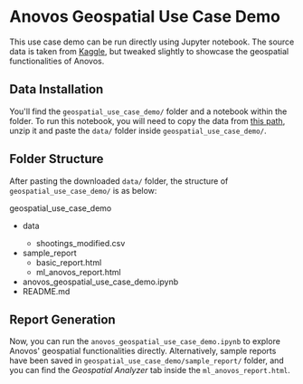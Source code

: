 # Anovos Geospatial Use Case Demo

This use case demo can be run directly using Jupyter notebook.
The source data is taken from [Kaggle](https://www.kaggle.com/datasets/ramjasmaurya/us-police-shootings-from-20152022),
but tweaked slightly to showcase the geospatial functionalities of Anovos.

## Data Installation

You'll find the `geospatial_use_case_demo/`  folder and a notebook within the folder.
To run this notebook, you will need to copy the data from
[this path](https://mobilewalla-anovos.s3.amazonaws.com/geospatial_use_case_demo/data.zip), unzip it and paste the
`data/` folder inside `geospatial_use_case_demo/`.
## Folder Structure

After pasting the downloaded `data/` folder, the structure of `geospatial_use_case_demo/` is as below:

geospatial_use_case_demo
<ul>
  <li>data</li>
    <ul>
      <li>shootings_modified.csv</li>
    </ul>
  <li>sample_report
    <ul>
      <li>basic_report.html</li>
      <li>ml_anovos_report.html</li>
    </ul>
  </li>
  <li>anovos_geospatial_use_case_demo.ipynb</li>
  <li>README.md</li>
</ul>

## Report Generation

Now, you can run the `anovos_geospatial_use_case_demo.ipynb` to explore Anovos' geospatial functionalities directly.
Alternatively, sample reports have been saved in `geospatial_use_case_demo/sample_report/` folder,
and you can find the _Geospatial Analyzer_ tab inside the `ml_anovos_report.html`.
